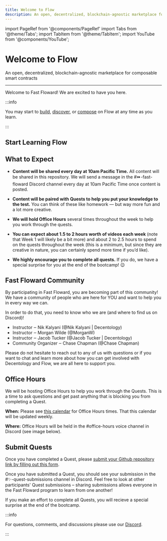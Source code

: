 ```yaml
---
title: Welcome to Flow
description: An open, decentralized, blockchain-agnostic marketplace for composable smart contracts
---
```


import PageRef from '@components/PageRef'
import Tabs from '@theme/Tabs';
import TabItem from '@theme/TabItem';
import YouTube from '@components/YouTube';

# Welcome to Flow

An open, decentralized, blockchain-agnostic marketplace for composable smart contracts

---

Welcome to Fast Floward! We are excited to have you here.

<YouTube videoId="5xqf8ugzsrc"/>

:::info

You may start to [build](../../../build/blockchain/flow), [discover](../../../discover/introduction), or [compose](../../../compose/blockchain/flow) on Flow at any time as you learn.

:::

## Start Learning Flow

<PageRef url="basic/overview" pageName="Flow Basics" />
<PageRef url="intermediate/overview" pageName="Intermediate Flow" />
<PageRef url="advanced/overview" pageName="Advanced Flow" />

## What to Expect

- **Content will be shared every day at 10am Pacific Time.** All content will be shared in this repository. We will send a message in the #⏩-fast-floward Discord channel every day at 10am Pacific Time once content is posted.

- **Content will be paired with Quests to help you put your knowledge to the test.** You can think of these like homework — but way more fun and a lot more creative.

- **We will hold Office Hours** several times throughout the week to help you work through the quests.

- **You can expect about 1.5 to 2 hours worth of videos each week** (note that Week 1 will likely be a bit more) and about 2 to 2.5 hours to spend on the quests throughout the week (this is a minimum, but since they are creative in nature, you can certainly spend more time if you’d like).

- **We highly encourage you to complete all quests.** If you do, we have a special surprise for you at the end of the bootcamp! :wink:

## Fast Floward Community

By participating in Fast Floward, you are becoming part of this community! We have a community of people who are here for YOU and want to help you in every way we can.

In order to do that, you need to know who we are (and where to find us on Discord)!

- Instructor ‒ Nik Kalyani (@Nik Kalyani | Decentology)
- Instructor ‒ Morgan Wilde (@MorganW)
- Instructor ‒ Jacob Tucker (@Jacob Tucker | Decentology)
- Community Organizer ‒ Chase Chapman (@Chase Chapman)

Please do not hesitate to reach out to any of us with questions or if you want to chat and learn more about how you can get involved with Decentology and Flow, we are all here to support you.

## Office Hours

We will be hosting Office Hours to help you work through the Quests. This is a time to ask questions and get past anything that is blocking you from completing a Quest.

**When:** Please see [this calendar](https://calendar.google.com/calendar/ical/c_0439nqfv9i1cp7aond9fjk25ag%40group.calendar.google.com/public/basic.ics) for Office Hours times. That this calendar will be updated weekly.

**Where:** Office Hours will be held in the #office-hours voice channel in Discord (see image below).

## Submit Quests

Once you have completed a Quest, please [submit your Github repository link by filling out this form](https://ak8olq4gvwr.typeform.com/to/cplbGT78).

Once you have submitted a Quest, you should see your submission in the #✨-quest-submissions channel in Discord. Feel free to look at other participants' Quest submissions – sharing submissions allows everyone in the Fast Floward program to learn from one another!

If you make an effort to complete all Quests, you will recieve a special surprise at the end of the bootcamp.

:::info

For questions, comments, and discussions please use our [Discord](https://discord.com/invite/uqecGxg).

:::
